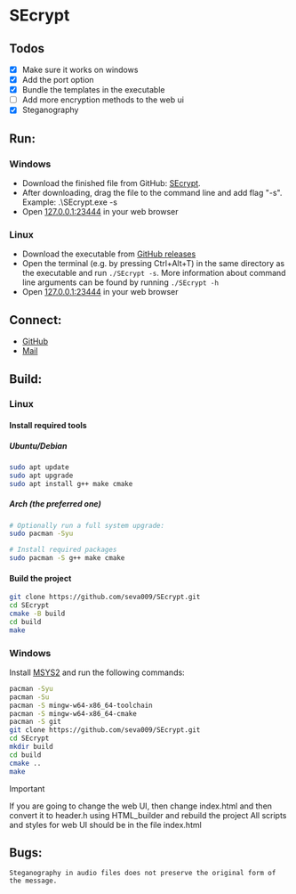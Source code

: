 # SEcrypt
## Todos
- [x] Make sure it works on windows
- [x] Add the port option
- [x] Bundle the templates in the executable
- [ ] Add more encryption methods to the web ui
- [x] Steganography

## Run:

### Windows
- Download the finished file from GitHub: [SEcrypt](https://github.com/seva009/SEcrypt/releases/latest). 
- After downloading, drag the file to the command line and add flag "-s". Example: .\SEcrypt.exe -s
- Open [127.0.0.1:23444](http:\\127.0.0.1:23444) in your web browser

### Linux
- Download the executable from [GitHub releases](https://github.com/seva009/SEcrypt/releases/latest)
- Open the terminal (e.g. by pressing Ctrl+Alt+T) in the same directory as the executable and run `./SEcrypt -s`. More information about command line arguments can be found by running `./SEcrypt -h`
- Open [127.0.0.1:23444](http:\\127.0.0.1:23444) in your web browser

## Connect:
- [GitHub](https://github.com/seva009)
- [Mail](mailto:empers0n@kabanyara.ru)

## Build:
### Linux

#### Install required tools

##### Ubuntu/Debian
```bash 
sudo apt update
sudo apt upgrade
sudo apt install g++ make cmake
```

##### Arch (the preferred one)
```bash
# Optionally run a full system upgrade:
sudo pacman -Syu

# Install required packages
sudo pacman -S g++ make cmake
```

#### Build the project

```bash 
git clone https://github.com/seva009/SEcrypt.git
cd SEcrypt
cmake -B build
cd build
make
```

### Windows
Install [MSYS2](https://www.msys2.org/) and run the following commands:
```bash
pacman -Syu
pacman -Su
pacman -S mingw-w64-x86_64-toolchain
pacman -S mingw-w64-x86_64-cmake
pacman -S git
git clone https://github.com/seva009/SEcrypt.git
cd SEcrypt
mkdir build
cd build
cmake ..
make
```

> [!IMPORTANT]
> If you are going to change the web UI, then change index.html and then convert it to header.h using HTML_builder and rebuild the project
> All scripts and styles for web UI should be in the file index.html

## Bugs:
    Steganography in audio files does not preserve the original form of the message.
